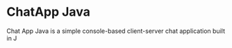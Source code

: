 <h1>ChatApp Java</h1>
<p>
  Chat App Java is a simple console-based client-server chat application built in J
</p> 
